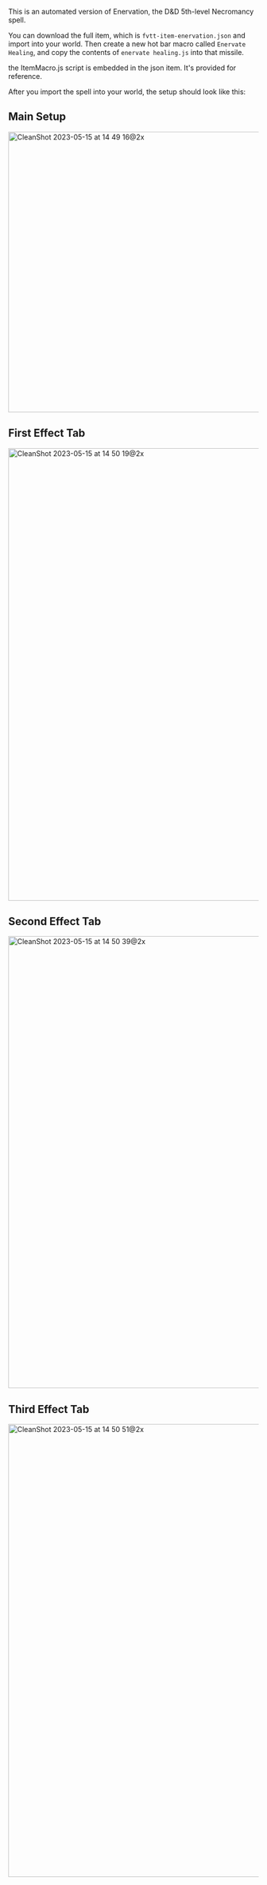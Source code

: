 This is an automated version of Enervation, the D&D 5th-level Necromancy spell. 

You can download the full item, which is `fvtt-item-enervation.json` and import into your world. Then create a new hot bar macro called `Enervate Healing`, and copy the contents of `enervate healing.js` into that missile. 

the ItemMacro.js script is embedded in the json item. It's provided for reference.

After you import the spell into your world, the setup should look like this:

## Main Setup
<img width="563" alt="CleanShot 2023-05-15 at 14 49 16@2x" src="https://github.com/ctbritt/enervation/assets/4516034/3f2fd299-c3cb-45e5-a590-998919df3bd9">

## First Effect Tab
<img width="908" alt="CleanShot 2023-05-15 at 14 50 19@2x" src="https://github.com/ctbritt/enervation/assets/4516034/b449aed3-e04b-41d6-8576-987a998d68c3">

## Second Effect Tab
<img width="907" alt="CleanShot 2023-05-15 at 14 50 39@2x" src="https://github.com/ctbritt/enervation/assets/4516034/4c944d9d-ee26-4cab-a4dc-4c61ccbc0b17">

## Third Effect Tab
<img width="909" alt="CleanShot 2023-05-15 at 14 50 51@2x" src="https://github.com/ctbritt/enervation/assets/4516034/27e7e648-0600-4bdb-80d5-d74d99c234d4">
